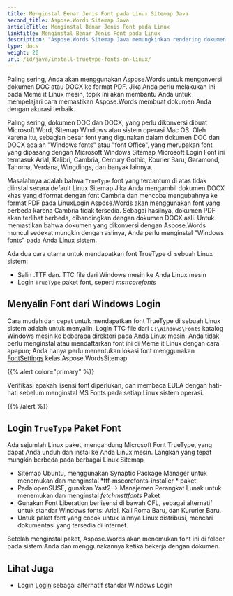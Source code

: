 ```yaml
---
title: Menginstal Benar Jenis Font pada Linux Sitemap Java
second_title: Aspose.Words Sitemap Java
articleTitle: Menginstal Benar Jenis Font pada Linux
linktitle: Menginstal Benar Jenis Font pada Linux
description: "Aspose.Words Sitemap Java memungkinkan rendering dokumen yang dibuat menggunakan Microsoft Word Sitemap Linux mesin dengan akurasi terbaik."
type: docs
weight: 20
url: /id/java/install-truetype-fonts-on-linux/
---
```


Paling sering, Anda akan menggunakan Aspose.Words untuk mengonversi dokumen DOC atau DOCX ke format PDF. Jika Anda perlu melakukan ini pada Meme it Linux mesin, topik ini akan membantu Anda untuk mempelajari cara memastikan Aspose.Words membuat dokumen Anda dengan akurasi terbaik.

Paling sering, dokumen DOC dan DOCX, yang perlu dikonversi dibuat Microsoft Word, Sitemap Windows atau sistem operasi Mac OS. Oleh karena itu, sebagian besar font yang digunakan dalam dokumen DOC dan DOCX adalah "Windows fonts" atau "font Office", yang merupakan font yang dipasang dengan Microsoft Windows Sitemap Microsoft Login Font ini termasuk Arial, Kalibri, Cambria, Century Gothic, Kourier Baru, Garamond, Tahoma, Verdana, Wingdings, dan banyak lainnya.

Masalahnya adalah bahwa `TrueType` font yang tercantum di atas tidak diinstal secara default Linux Sitemap Jika Anda mengambil dokumen DOCX khas yang diformat dengan font Cambria dan mencoba mengubahnya ke format PDF pada LinuxLogin Aspose.Words akan menggunakan font yang berbeda karena Cambria tidak tersedia. Sebagai hasilnya, dokumen PDF akan terlihat berbeda, dibandingkan dengan dokumen DOCX asli. Untuk memastikan bahwa dokumen yang dikonversi dengan Aspose.Words muncul sedekat mungkin dengan aslinya, Anda perlu menginstal "Windows fonts" pada Anda Linux sistem.

Ada dua cara utama untuk mendapatkan font TrueType di sebuah Linux sistem:

- Salin .TTF dan. TTC file dari Windows mesin ke Anda Linux mesin
- Login `TrueType` paket font, seperti *msttcorefonts*

## Menyalin Font dari Windows Login

Cara mudah dan cepat untuk mendapatkan font TrueType di sebuah Linux sistem adalah untuk menyalin. Login TTC file dari `C:\Windows\Fonts` katalog Windows mesin ke beberapa direktori pada Anda Linux mesin. Anda tidak perlu menginstal atau mendaftarkan font ini di Meme it Linux dengan cara apapun; Anda hanya perlu menentukan lokasi font menggunakan [FontSettings](https://reference.aspose.com/words/java/com.aspose.words/fontsettings/) kelas Aspose.WordsSitemap

{{% alert color="primary" %}}

Verifikasi apakah lisensi font diperlukan, dan membaca EULA dengan hati-hati sebelum menginstal MS Fonts pada setiap Linux sistem operasi.

{{% /alert %}}

## Login `TrueType` Paket Font

Ada sejumlah Linux paket, mengandung Microsoft Font TrueType, yang dapat Anda unduh dan instal ke Anda Linux mesin. Langkah yang tepat mungkin berbeda pada berbagai Linux Sitemap

- Sitemap Ubuntu, menggunakan Synaptic Package Manager untuk menemukan dan menginstal *ttf-mscorefonts-installer * paket.
- Pada openSUSE, gunakan Yast2 → Manajemen Perangkat Lunak untuk menemukan dan menginstal *fetchmsttfonts* Paket
- Gunakan Font Liberation berlisensi di bawah OFL, sebagai alternatif untuk standar Windows fonts: Arial, Kali Roma Baru, dan Kururier Baru.
- Untuk paket font yang cocok untuk lainnya Linux distribusi, mencari dokumentasi yang tersedia di internet.

Setelah menginstal paket, Aspose.Words akan menemukan font ini di folder pada sistem Anda dan menggunakannya ketika bekerja dengan dokumen.

## Lihat Juga

- Login [Login](https://github.com/liberationfonts) sebagai alternatif standar Windows Login
